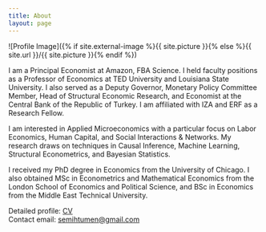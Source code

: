 ```yaml
---
title: About
layout: page
---
```

![Profile Image]({% if site.external-image %}{{ site.picture }}{% else %}{{ site.url }}/{{ site.picture }}{% endif %})

<p>I am a Principal Economist at Amazon, FBA Science. I held faculty positions as a Professor of Economics at TED University and Louisiana State University. I also served as a Deputy Governor, Monetary Policy Committee Member, Head of Structural Economic Research, and Economist at the Central Bank of the Republic of Turkey. I am affiliated with IZA and ERF as a Research Fellow.</p>

<p>I am interested in Applied Microeconomics with a particular focus on Labor Economics, Human Capital, and Social Interactions & Networks. My research draws on techniques in Causal Inference, Machine Learning, Structural Econometrics, and Bayesian Statistics.</p>

<p>I received my PhD degree in Economics from the University of Chicago. I also obtained MSc in Econometrics and Mathematical Economics from the London School of Economics and Political Science, and BSc in Economics from the Middle East Technical University.</p>

<p>Detailed profile: <a href="https://semihtumen.github.io/assets/CV_STumen.pdf" target="_blank">CV</a>
<br>Contact email: <a href="mailto:semihtumen@gmail.com">semihtumen@gmail.com</a></p>
